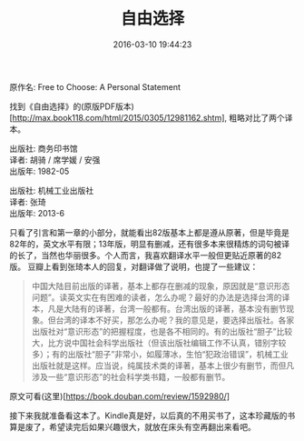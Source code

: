 ﻿--- 
layout: post  
title: 自由选择  
date: 2016-03-10 19:44:23  
categories: Misc   
tags: "Misc Reading"  
--- 

原作名: Free to Choose: A Personal Statement

找到《自由选择》的(原版PDF版本)[http://max.book118.com/html/2015/0305/12981162.shtm], 粗略对比了两个译本。
 
 
出版社: 商务印书馆  
译者: 胡骑 / 席学媛 / 安强   
出版年: 1982-05

出版社: 机械工业出版社  
译者: 张琦   
出版年: 2013-6

只看了引言和第一章的小部分，就能看出82版基本上都是遵从原著，但是毕竟是82年的，英文水平有限；13年版，明显有删减，还有很多本来很精炼的词句被译的长了，当然也华丽很多。个人而言，我喜欢翻译水平一般但更贴近原著的82版。
豆瓣上看到张琦本人的回复，对翻译做了说明，也提了一些建议：

>中国大陆目前出版的译著，基本上都存在删减的现象，原因就是“意识形态问题”。读英文实在有困难的读者，怎么办呢？最好的办法是选择台湾的译本，凡是大陆有的译著，台湾一般都有。台湾出版的译著，基本没有删节现象。但台湾的译本不好买，那怎么办呢？我的意见是，要选择出版社。各家出版社对“意识形态”的把握程度，也是各不相同的。有的出版社“胆子”比较大，比方说中国社会科学出版社（但该出版社编辑工作不认真，错别字较多）；有的出版社“胆子”非常小，如履薄冰，生怕“犯政治错误”，机械工业出版社就是这样。应当说，纯属技术类的译著，基本上很少有删节，而但凡涉及一些“意识形态”的社会科学类书籍，一般都有删节。 

原文可看(这里)[https://book.douban.com/review/1592980/]

接下来我就准备看这本了。Kindle真是好，以后真的不用买书了，这本珍藏版的书算是废了，希望读完后如果兴趣很大，就放在床头有空再翻出来看吧。